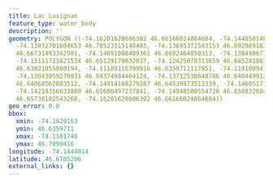 ```yaml
---
title: Lac Lusignan
feature_type: water_body
description: ''
geometry: POLYGON ((-74.16201628606302 46.66166024864684, -74.14485014836978 46.70994163059311,
  -74.13832701604653 46.70523315148403, -74.13695372503153 46.69298918363354, -74.14519347112419
  46.66731493342981, -74.14691008489361 46.6602464850313, -74.13849867742375 46.65883268444842,
  -74.13111723821534 46.65129179032037, -74.12425078313859 46.64528188746247, -74.11017455023065
  46.63821055860194, -74.11189116399916 46.6359711117851, -74.11910094183035 46.64139277096339,
  -74.13043059270831 46.64374984464124, -74.13712538640786 46.64044991273809, -74.14176024358537
  46.64068562883512, -74.14914168279287 46.64539973511339, -74.14605177800846 46.65423757724293,
  -74.14210356633889 46.65600497237841, -74.14948500554728 46.65883268444842, -74.15892638127862
  46.65730102543268, -74.16201628606302 46.66166024864684))
geo_error: 0.0
bbox:
  xmin: -74.1620163
  ymin: 46.6359711
  xmax: -74.1101746
  ymax: 46.7099416
longitude: -74.1444014
latitude: 46.6705206
external_links: {}
---
```

